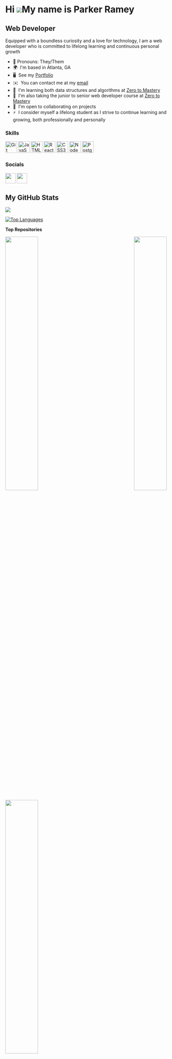 Hi ![](https://user-images.githubusercontent.com/18350557/176309783-0785949b-9127-417c-8b55-ab5a4333674e.gif)My name is Parker Ramey
====================================================================================================================================

Web Developer
-------------

Equipped with a boundless curiosity and a love for technology, I am a web developer who is committed to lifelong learning and continuous personal growth

* 💖  Pronouns: They/Them
* 🌍  I'm based in Atlanta, GA
* 🖥️  See my [Portfolio](http://parkerramey.super.site)
* ✉️  You can contact me at my [email](mailto:parkerramey@yahoo.com)
* 🧠  I'm learning both data structures and algorithms at [Zero to Mastery](https://zerotomastery.io/courses/learn-data-structures-and-algorithms/)
* 🧠  I'm also taking the junior to senior web developer course at [Zero to Mastery](https://academy.zerotomastery.io/courses/enrolled/700470)
* 🤝  I'm open to collaborating on projects
* ⚡  I consider myself a lifelong student as I strive to continue learning and growing, both professionally and personally

### Skills


<p align="left">
<a href="https://git-scm.com/" target="_blank" rel="noreferrer"><img src="https://raw.githubusercontent.com/danielcranney/readme-generator/main/public/icons/skills/git-colored.svg" width="36" height="36" alt="Git" /></a>
<a href="https://developer.mozilla.org/en-US/docs/Web/JavaScript" target="_blank" rel="noreferrer"><img src="https://raw.githubusercontent.com/danielcranney/readme-generator/main/public/icons/skills/javascript-colored.svg" width="36" height="36" alt="JavaScript" /></a>
<a href="https://developer.mozilla.org/en-US/docs/Glossary/HTML5" target="_blank" rel="noreferrer"><img src="https://raw.githubusercontent.com/danielcranney/readme-generator/main/public/icons/skills/html5-colored.svg" width="36" height="36" alt="HTML5" /></a>
<a href="https://reactjs.org/" target="_blank" rel="noreferrer"><img src="https://raw.githubusercontent.com/danielcranney/readme-generator/main/public/icons/skills/react-colored.svg" width="36" height="36" alt="React" /></a>
<a href="https://www.w3.org/TR/CSS/#css" target="_blank" rel="noreferrer"><img src="https://raw.githubusercontent.com/danielcranney/readme-generator/main/public/icons/skills/css3-colored.svg" width="36" height="36" alt="CSS3" /></a>
<a href="https://nodejs.org/en/" target="_blank" rel="noreferrer"><img src="https://raw.githubusercontent.com/danielcranney/readme-generator/main/public/icons/skills/nodejs-colored.svg" width="36" height="36" alt="NodeJS" /></a>
<a href="https://www.postgresql.org/" target="_blank" rel="noreferrer"><img src="https://raw.githubusercontent.com/danielcranney/readme-generator/main/public/icons/skills/postgresql-colored.svg" width="36" height="36" alt="PostgreSQL" /></a>
</p>


### Socials

<p align="left"> <a href="https://www.github.com/ProfoundlyParker" target="_blank" rel="noreferrer"><img src="https://raw.githubusercontent.com/danielcranney/readme-generator/main/public/icons/socials/github.svg" width="32" height="32" /></a> <a href="https://www.linkedin.com/in/parker-ramey-a27b9b257/" target="_blank" rel="noreferrer"><img src="https://raw.githubusercontent.com/danielcranney/readme-generator/main/public/icons/socials/linkedin.svg" width="32" height="32" /></a></p>


## My GitHub Stats

<a href="http://www.github.com/ProfoundlyParker"><img src="https://github-readme-streak-stats.herokuapp.com/?user=ProfoundlyParker&stroke=ffffff&background=1c1917&ring=0891b2&fire=0891b2&currStreakNum=ffffff&currStreakLabel=0891b2&sideNums=ffffff&sideLabels=ffffff&dates=ffffff&hide_border=true" /></a>


<a href="https://github.com/ProfoundlyParker" align="left"><img src="https://github-readme-stats.vercel.app/api/top-langs/?username=ProfoundlyParker&langs_count=10&title_color=0891b2&text_color=ffffff&icon_color=0891b2&bg_color=1c1917&hide_border=true&locale=en&custom_title=Top%20%Languages" alt="Top Languages" /></a>

<b>Top Repositories</b>

<a href="https://github.com/ProfoundlyParker/SmartBrain--front-end" align="left"><img align="left" width="45%" src="https://github-readme-stats.vercel.app/api/pin/?username=ProfoundlyParker&repo=SmartBrain--front-end&title_color=0891b2&text_color=ffffff&icon_color=0891b2&bg_color=1c1917&hide_border=true&locale=en" /></a>
<a href="https://github.com/ProfoundlyParker/RoboFriends" align="right"><img align="right" width="45%" src="https://github-readme-stats.vercel.app/api/pin/?username=ProfoundlyParker&repo=RoboFriends&title_color=0891b2&text_color=ffffff&icon_color=0891b2&bg_color=1c1917&hide_border=true&locale=en" /></a><br /><br /><br /><br /><br /><br />

<br /><br />

<div width="100%" align="center"><a href="https://github.com/ProfoundlyParker/Background-Generator" align="left"><img align="left" width="45%" src="https://github-readme-stats.vercel.app/api/pin/?username=ProfoundlyParker&repo=Background-Generator&title_color=0891b2&text_color=ffffff&icon_color=0891b2&bg_color=1c1917&hide_border=true&locale=en" /></a></div>
